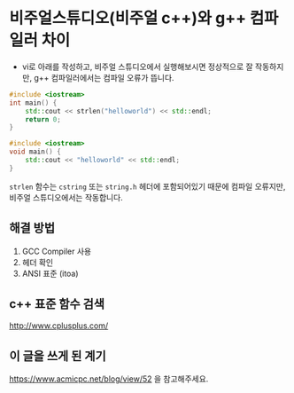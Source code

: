 # 비주얼스튜디오(비주얼 c++)와 g++ 컴파일러 차이

* vi로 아래를 작성하고, 비주얼 스튜디오에서 실행해보시면 정상적으로 잘 작동하지만, g++ 컴파일러에서는 컴파일 오류가 뜹니다.

```c++
#include <iostream>
int main() {
    std::cout << strlen("helloworld") << std::endl;
    return 0;
}
```

```c++
#include <iostream>
void main() {
    std::cout << "helloworld" << std::endl;
}
```

```strlen``` 함수는 ```cstring``` 또는 ```string.h``` 헤더에 포함되어있기 때문에 컴파일 오류지만, 비주얼 스튜디오에서는 작동합니다.

## 해결 방법

1. GCC Compiler 사용
1. 헤더 확인
1. ANSI 표준 (itoa)

## c++ 표준 함수 검색

http://www.cplusplus.com/

## 이 글을 쓰게 된 계기

https://www.acmicpc.net/blog/view/52 을 참고해주세요.